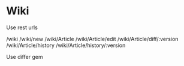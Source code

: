 Wiki
====
Use rest urls

/wiki
/wiki/new
/wiki/Article
/wiki/Article/edit
/wiki/Article/diff/:version
/wiki/Article/history
/wiki/Article/history/:version

Use differ gem